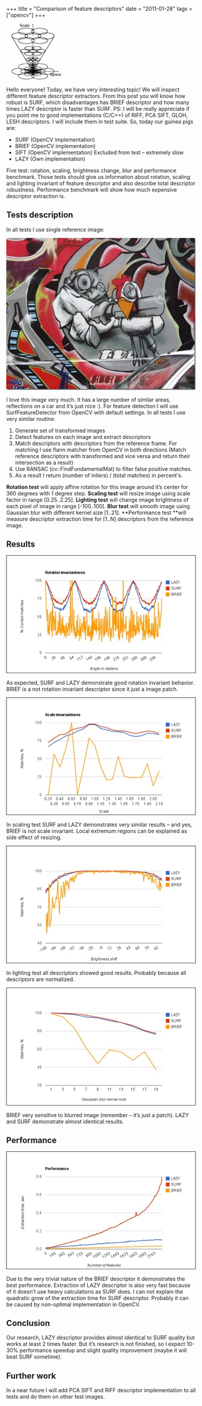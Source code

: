 +++
title = "Comparison of feature descriptors"
date = "2011-01-28"
tags =  ["opencv"]
+++

![Image for attraction of your attention ][1]

Hello everyone! Today, we have very interesting topic! We will inspect different feature descriptor extractors. From this post you will know how robust is SURF, which disadvantages has BRIEF descriptor and how many times LAZY descriptor is faster than SURF. PS: I will be really appreciate if you point me to good implementations (C/C++) of RIFF, PCA SIFT, GLOH, LESH descriptors. I will include them in test suite.  So, today our guinea pigs are: 

  * SURF (OpenCV implementation)
  * BRIEF (OpenCV implementation)
  * SIFT (OpenCV implementation) Excluded from test – extremely slow
  * LAZY (Own implementation)
  
Five test: rotation, scaling, brightness change, blur and performance benchmark. Those tests should give us information about rotation, scaling and lighting invariant of feature descriptor and also describe total descriptor robustness. Performance benchmark will show how much expensive descriptor extraction is. 

## Tests description

In all tests I use single reference image: 

![graffiti][2] 

I love this image very much. It has a large number of similar areas, reflections on a car and it’s just nice :). For feature detection I will use SurfFeatureDetector from OpenCV with default settings. In all tests I use very similar routine: 

  1. Generate set of transformed images
  2. Detect features on each image and extract descriptors
  3. Match descriptors with descriptors from the reference frame. For matching I use flann matcher from OpenCV in both directions (Match reference descriptors with transformed and vice versa and return their intersection as a result)
  4. Use RANSAC (cv::FindFundamentalMat) to filter false positive matches.
  5. As a result I return (number of inliers) / (total matches) in percent's.

**Rotation test** will apply affine rotation for this image around it’s center for 360 degrees with 1 degree step. **Scaling test** will resize image using scale factor in range [0.25..2.25]. **Lighting test** will change image brightness of each pixel of image in range [-100..100]. **Blur test** will smooth image using Gaussian blur with different kernel size [1..21]. **Performance test **will measure descriptor extraction time for [1..N] descriptors from the reference image. 

## Results

![rotation_invariantness][3] 

As expected, SURF and LAZY demonstrate good rotation invariant behavior. BRIEF is a not rotation invariant descriptor since it just a image patch. 

![scale_invariantness][4] 

In scaling test SURF and LAZY demonstrates very similar results – and yes, BRIEF is not scale invariant. Local extremum regions can be explained as side effect of resizing. 

![lighting_invariantness][5] 

In lighting test all descriptors showed good results. Probably because all descriptors are normalized. 

![blur_invariantness][6] 

BRIEF very sensitive to blurred image (remember – it’s just a patch). LAZY and SURF demonstrate almost identical results. 

## Performance

![performance][7] 

Due to the very trivial nature of the BRIEF descriptor it demonstrates the best performance. Extraction of LAZY descriptor is also very fast because of it doesn’t use heavy calculations as SURF does. I can not explain the quadratic grow of the extraction time for SURF descriptor. Probably it can be caused by non-optimal implementation in OpenCV. 

## Conclusion

Our research, LAZY descriptor provides almost identical to SURF quality but works at least 2 times faster. But it’s research is not finished, so I expect 10-30% performance speedup and slight quality improvement (maybe it will beat SURF sometime). 

## Further work

In a near future I will add PCA SIFT and RIFF descriptor implementation to all tests and do them on other test images.

   [1]: sid-150x150.jpg (Image for attraction of your attention)
   [2]: graffiti_thumb.png (graffiti)
   [3]: rotation_invariantness_thumb.png (rotation_invariantness)
   [4]: scale_invariantness_thumb.png (scale_invariantness)
   [5]: lighting_invariantness_thumb.png (lighting_invariantness)
   [6]: blur_invariantness_thumb.png (blur_invariantness)
   [7]: performance_thumb.png (performance)


